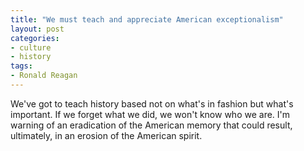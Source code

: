 ```yaml
---
title: "We must teach and appreciate American exceptionalism"
layout: post
categories:
- culture
- history
tags:
- Ronald Reagan
---
```


We've got to teach history based not on what's in fashion but what's important. If we forget what we did, we won't know who we are. I'm warning of an eradication of the American memory that could result, ultimately, in an erosion of the American spirit.